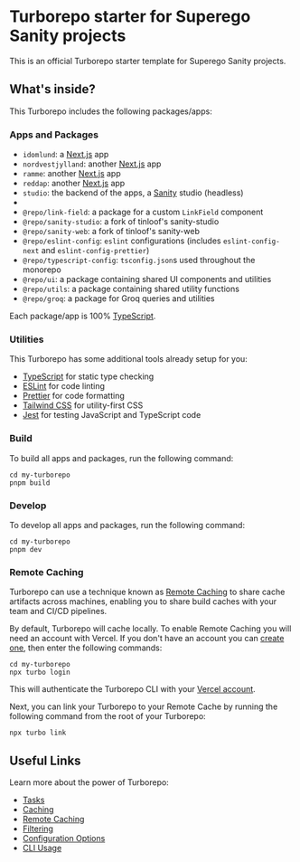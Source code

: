 # Turborepo starter for Superego Sanity projects

This is an official Turborepo starter template for Superego Sanity projects.

## What's inside?

This Turborepo includes the following packages/apps:

### Apps and Packages

- `idomlund`: a [Next.js](https://nextjs.org/) app
- `nordvestjylland`: another [Next.js](https://nextjs.org/) app
- `ramme`: another [Next.js](https://nextjs.org/) app
- `reddap`: another [Next.js](https://nextjs.org/) app
- `studio`: the backend of the apps, a [Sanity](https://www.sanity.io/) studio (headless)
-
- `@repo/link-field`: a package for a custom `LinkField` component
- `@repo/sanity-studio`: a fork of tinloof's sanity-studio
- `@repo/sanity-web`: a fork of tinloof's sanity-web
- `@repo/eslint-config`: `eslint` configurations (includes `eslint-config-next` and `eslint-config-prettier`)
- `@repo/typescript-config`: `tsconfig.json`s used throughout the monorepo
- `@repo/ui`: a package containing shared UI components and utilities
- `@repo/utils`: a package containing shared utility functions
- `@repo/groq`: a package for Groq queries and utilities

Each package/app is 100% [TypeScript](https://www.typescriptlang.org/).

### Utilities

This Turborepo has some additional tools already setup for you:

- [TypeScript](https://www.typescriptlang.org/) for static type checking
- [ESLint](https://eslint.org/) for code linting
- [Prettier](https://prettier.io) for code formatting
- [Tailwind CSS](https://tailwindcss.com/) for utility-first CSS
- [Jest](https://jestjs.io/) for testing JavaScript and TypeScript code

### Build

To build all apps and packages, run the following command:

```
cd my-turborepo
pnpm build
```

### Develop

To develop all apps and packages, run the following command:

```
cd my-turborepo
pnpm dev
```

### Remote Caching

Turborepo can use a technique known as [Remote Caching](https://turbo.build/repo/docs/core-concepts/remote-caching) to share cache artifacts across machines, enabling you to share build caches with your team and CI/CD pipelines.

By default, Turborepo will cache locally. To enable Remote Caching you will need an account with Vercel. If you don't have an account you can [create one](https://vercel.com/signup), then enter the following commands:

```
cd my-turborepo
npx turbo login
```

This will authenticate the Turborepo CLI with your [Vercel account](https://vercel.com/docs/concepts/personal-accounts/overview).

Next, you can link your Turborepo to your Remote Cache by running the following command from the root of your Turborepo:

```
npx turbo link
```

## Useful Links

Learn more about the power of Turborepo:

- [Tasks](https://turbo.build/repo/docs/core-concepts/monorepos/running-tasks)
- [Caching](https://turbo.build/repo/docs/core-concepts/caching)
- [Remote Caching](https://turbo.build/repo/docs/core-concepts/remote-caching)
- [Filtering](https://turbo.build/repo/docs/core-concepts/monorepos/filtering)
- [Configuration Options](https://turbo.build/repo/docs/reference/configuration)
- [CLI Usage](https://turbo.build/repo/docs/reference/command-line-reference)
